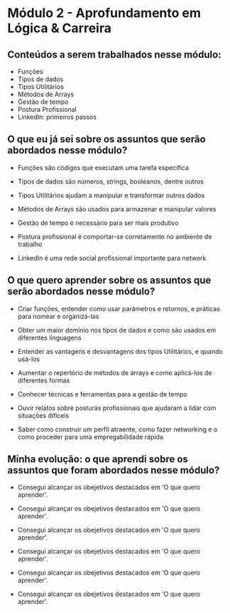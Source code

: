 # Módulo 2 - Aprofundamento em Lógica & Carreira

## Conteúdos a serem trabalhados nesse módulo:


- Funções
- Tipos de dados
- Tipos Utilitários
- Métodos de Arrays
- Gestão de tempo
- Postura Profissional
- LinkedIn: primeiros passos


## O que eu já sei sobre os assuntos que serão abordados nesse módulo?


- Funções são códigos que executam uma tarefa específica

- Tipos de dados são números, strings, booleanos, dentre outros

- Tipos Utilitários ajudam a manipular e transformar outros dados

- Métodos de Arrays são usados para armazenar e manipular valores

- Gestão de tempo é necessário para ser mais produtivo

- Postura profissional é comportar-se corretamente no ambiente de trabalho

- LinkedIn é uma rede social profissional importante para network


## O que quero aprender sobre os assuntos que serão abordados nesse módulo?


- Criar funções, entender como usar parâmetros e retornos, e práticas para nomear e organizá-las

- Obter um maior domínio nos tipos de dados e como são usados em diferentes linguagens

- Entender as vantagens e desvantagens dos tipos Utilitários, e quando usá-los

- Aumentar o repertório de métodos de arrays e como aplicá-los de  diferentes formas

- Conhecer técnicas e ferramentas para a gestão de tempo

- Ouvir relatos sobre posturas profissionais que ajudaram a lidar com situações difíceis

- Saber como construir um perfil atraente, como fazer networking e o como proceder para uma empregabilidade rápida


## Minha evolução: o que aprendi sobre os assuntos que foram abordados nesse módulo?


- Consegui alcançar os obejetivos destacados em 'O que quero aprender'.

- Consegui alcançar os obejetivos destacados em 'O que quero aprender'.

- Consegui alcançar os obejetivos destacados em 'O que quero aprender'.

- Consegui alcançar os obejetivos destacados em 'O que quero aprender'.

- Consegui alcançar os obejetivos destacados em 'O que quero aprender'.

- Consegui alcançar os obejetivos destacados em 'O que quero aprender'.
